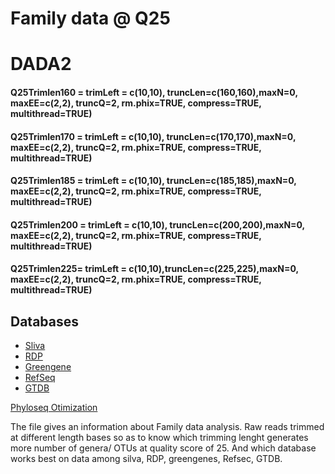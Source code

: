 **Family data @ Q25**
=====================

DADA2
=====

#### Q25Trimlen160 = trimLeft = c(10,10), truncLen=c(160,160),maxN=0, maxEE=c(2,2), truncQ=2, rm.phix=TRUE, compress=TRUE, multithread=TRUE) <br>

#### Q25Trimlen170 = trimLeft = c(10,10), truncLen=c(170,170),maxN=0, maxEE=c(2,2), truncQ=2, rm.phix=TRUE, compress=TRUE, multithread=TRUE) <br>

#### Q25Trimlen185 = trimLeft = c(10,10), truncLen=c(185,185),maxN=0, maxEE=c(2,2), truncQ=2, rm.phix=TRUE, compress=TRUE, multithread=TRUE) <br>

#### Q25Trimlen200 = trimLeft = c(10,10), truncLen=c(200,200),maxN=0, maxEE=c(2,2), truncQ=2, rm.phix=TRUE, compress=TRUE, multithread=TRUE) <br>

#### Q25Trimlen225= trimLeft = c(10,10),truncLen=c(225,225),maxN=0, maxEE=c(2,2), truncQ=2, rm.phix=TRUE, compress=TRUE, multithread=TRUE) <br>

Databases
---------

-   [Sliva](https://zenodo.org/record/1172783#.XZtAbSBS-Uk)
-   [RDP](https://zenodo.org/record/801828#.XZtAgyBS-Uk)
-   [Greengene](https://zenodo.org/record/158955#.XZtApSBS-Uk)
-   [RefSeq](https://zenodo.org/record/2541239#.XZtAzSBS-Uk)
-   [GTDB](https://zenodo.org/record/2541239#.XZtA9yBS-Uk)

[Phyloseq Otimization](optimization.jpg)

The file gives an information about Family data analysis. Raw reads trimmed at different length bases so as to know which trimming lenght generates more number of genera/ OTUs at quality score of 25. And which database works best on data among silva, RDP, greengenes, Refsec, GTDB.
